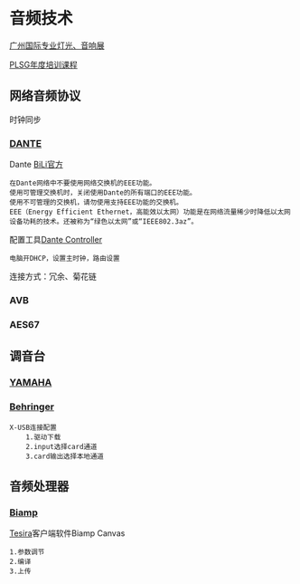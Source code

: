 # 音频技术

[广州国际专业灯光、音响展](https://www.soundlight.cn/)

[PLSG年度培训课程](https://wx.vzan.com/live/pc/index?liveId=1948707481)

## 网络音频协议

时钟同步

### [DANTE](https://www.audinate.com/ "官网")

Dante [BiLi官方](https://space.bilibili.com/677396871?spm_id_from=333.337.search-card.all.click)

```vue
在Dante网络中不要使用网络交换机的EEE功能。
使用可管理交换机时，关闭使用Dante的所有端口的EEE功能。
使用不可管理的交换机，请勿使用支持EEE功能的交换机。
EEE（Energy Efficient Ethernet，高能效以太网）功能是在网络流量稀少时降低以太网设备功耗的技术。还被称为“绿色以太网”或“IEEE802.3az”。
```

配置工具[Dante Controller](https://www.getdante.com/products/software-essentials/dante-controller/ "下载")

```vue
电脑开DHCP，设置主时钟，路由设置
```

连接方式：冗余、菊花链

### AVB

### AES67

## 调音台

### [YAMAHA](https://www.yamaha.com.cn/)

### [Behringer](https://www.behringer.com/)

```vue
X-USB连接配置
    1.驱动下载
    2.input选择card通道
    3.card输出选择本地通道
```

## 音频处理器

### [Biamp](https://www.biamp.com/)

[Tesira](https://www.biamp.com/support/downloads?products=Tesira&resources=Software/Firmware&languages=English)客户端软件Biamp Canvas

```vue
1.参数调节
2.编译
3.上传
```
